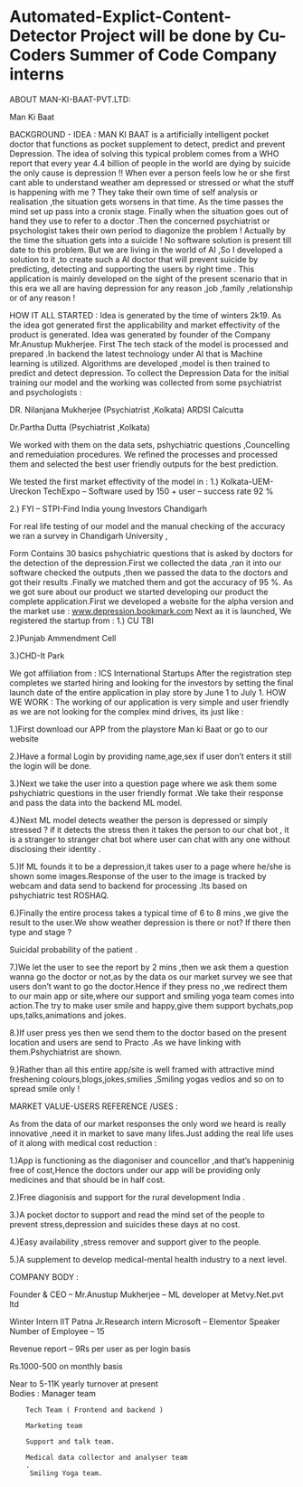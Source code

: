 # Automated-Explict-Content-Detector Project will be done by Cu-Coders Summer of Code Company interns

ABOUT MAN-KI-BAAT-PVT.LTD:

Man Ki Baat

BACKGROUND - IDEA : MAN KI BAAT is a artificially intelligent pocket doctor that functions as pocket supplement to detect, predict and prevent Depression. The idea of solving this typical problem comes from a WHO report that every year 4.4 billion of people in the world are dying by suicide the only cause is depression !! When ever a person feels low he or she first cant able to understand weather am depressed or stressed or what the stuff is happening with me ? They take their own time of self analysis or realisation ,the situation gets worsens in that time. As the time passes the mind set up pass into a cronix stage. Finally when the situation goes out of hand they use to refer to a doctor .Then the concerned psychiatrist or psychologist takes their own period to diagonize the problem ! Actually by the time the situation gets into a suicide ! No software solution is present till date to this problem. But we are living in the world of AI ,So I developed a solution to it ,to create such a AI doctor that will prevent suicide by predicting, detecting and supporting the users by right time . This application is mainly developed on the sight of the present scenario that in this era we all are having depression for any reason ,job ,family ,relationship or of any reason !

HOW IT ALL STARTED : Idea is generated by the time of winters 2k19. As the idea got generated first the applicability and market effectivity of the product is generated. Idea was generated by founder of the Company Mr.Anustup Mukherjee. First The tech stack of the model is processed and prepared .In backend the latest technology under AI that is Machine learning is utilized. Algorithms are developed ,model is then trained to predict and detect depression. To collect the Depression Data for the initial training our model and the working was collected from some psychiatrist and psychologists :

DR. Nilanjana Mukherjee (Psychiatrist ,Kolkata) ARDSI Calcutta

Dr.Partha Dutta (Psychiatrist ,Kolkata)

We worked with them on the data sets, pshychiatric questions ,Councelling and remeduiation procedures. We refined the processes and processed them and selected the best user friendly outputs for the best prediction.

We tested the first market effectivity of the model in : 1.) Kolkata-UEM-Ureckon TechExpo – Software used by 150 + user – success rate 92 %

2.) FYI – STPI-Find India young Investors Chandigarh

For real life testing of our model and the manual checking of the accuracy we ran a survey in Chandigarh University ,

Form Contains 30 basics pshychiatric questions that is asked by doctors for the detection of the depression.First we collected the data ,ran it into our software checked the outputs ,then we passed the data to the doctors and got their results .Finally we matched them and got the accuracy of 95 %. As we got sure about our product we started developing our product the complete application.First we developed a website for the alpha version and the market use : www.depression.bookmark.com Next as it is launched, We registered the startup from : 1.) CU TBI

2.)Punjab Ammendment Cell

3.)CHD-It Park

We got affiliation from : ICS International Startups After the registration step completes we started hiring and looking for the investors by setting the final launch date of the entire application in play store by June 1 to July 1. HOW WE WORK : The working of our application is very simple and user friendly as we are not looking for the complex mind drives, its just like :

1.)First download our APP from the playstore Man ki Baat or go to our website

2.)Have a formal Login by providing name,age,sex if user don’t enters it still the login will be done.

3.)Next we take the user into a question page where we ask them some pshychiatric questions in the user friendly format .We take their response and pass the data into the backend ML model.

4.)Next ML model detects weather the person is depressed or simply stressed ? if it detects the stress then it takes the person to our chat bot , it is a stranger to stranger chat bot where user can chat with any one without disclosing their identity .

5.)If ML founds it to be a depression,it takes user to a page where he/she is shown some images.Response of the user to the image is tracked by webcam and data send to backend for processing .Its based on pshychiatric test ROSHAQ.

6.)Finally the entire process takes a typical time of 6 to 8 mins ,we give the result to the user.We show weather depression is there or not? If there then type and stage ?

Suicidal probability of the patient .

7.)We let the user to see the report by 2 mins ,then we ask them a question wanna go the doctor or not,as by the data os our market survey we see that users don’t want to go the doctor.Hence if they press no ,we redirect them to our main app or site,where our support and smiling yoga team comes into action.The try to make user smile and happy,give them support bychats,pop ups,talks,animations and jokes.

8.)If user press yes then we send them to the doctor based on the present location and users are send to Practo .As we have linking with them.Pshychiatrist are shown.

9.)Rather than all this entire app/site is well framed with attractive mind freshening colours,blogs,jokes,smilies ,Smiling yogas vedios and so on to spread smile only !

MARKET VALUE-USERS REFERENCE /USES :

As from the data of our market responses the only word we heard is really innovative ,need it in market to save many lifes.Just adding the real life uses of it along with medical cost reduction :

1.)App is functioning as the diagoniser and councellor ,and that’s happeninig free of cost,Hence the doctors under our app will be providing only medicines and that should be in half cost.

2.)Free diagonisis and support for the rural development India .

3.)A pocket doctor to support and read the mind set of the people to prevent stress,depression and suicides these days at no cost.

4.)Easy availability ,stress remover and support giver to the people.

5.)A supplement to develop medical-mental health industry to a next level.

COMPANY BODY :

Founder & CEO – Mr.Anustup Mukherjee – ML developer at Metvy.Net.pvt ltd

  Winter Intern IIT Patna 
  Jr.Research intern Microsoft – Elementor 
  Speaker 
Number of Employee – 15

Revenue report – 9Rs per user as per login basis

  Rs.1000-500 on monthly basis 
                        
   Near to 5-11K yearly turnover at present  
Bodies : Manager team

        Tech Team ( Frontend and backend )
        
        Marketing team
        
        Support and talk team.
        
        Medical data collector and analyser team
        . 
         Smiling Yoga team. 
